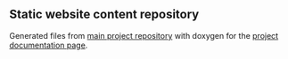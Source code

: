 ## Static website content repository ##

Generated files from [main project repository](https://github.com/libircpp/libircpp) with doxygen
for the [project documentation page](http://libircpp.github.io/docs/index.html).
